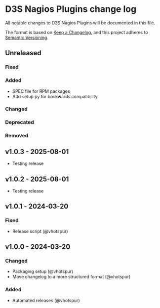 # D3S Nagios Plugins change log

All notable changes to D3S Nagios Plugins will be documented in this file.

The format is based on [Keep a Changelog](https://keepachangelog.com/en/1.1.0/),
and this project adheres to [Semantic Versioning](https://semver.org/spec/v2.0.0.html).

## Unreleased

### Fixed

### Added

* SPEC file for RPM packages
* Add setup.py for backwards compatibility

### Changed

### Deprecated

### Removed

## v1.0.3 - 2025-08-01

* Testing release

## v1.0.2 - 2025-08-01

* Testing release

## v1.0.1 - 2024-03-20

### Fixed

* Release script (@vhotspur)

## v1.0.0 - 2024-03-20

### Changed

* Packaging setup (@vhotspur)
* Move changelog to a more structured format (@vhotspur)

### Added

* Automated releases (@vhotspur)
